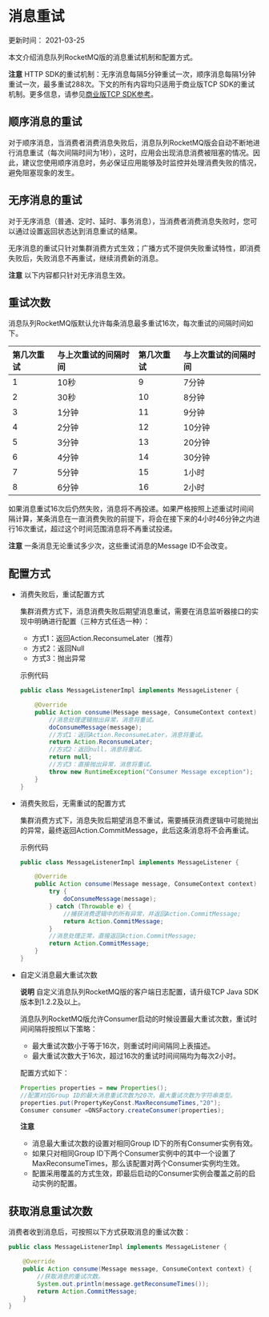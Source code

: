 # 消息重试

更新时间： 2021-03-25

本文介绍消息队列RocketMQ版的消息重试机制和配置方式。

**注意** HTTP SDK的重试机制：无序消息每隔5分钟重试一次，顺序消息每隔1分钟重试一次，最多重试288次。下文的所有内容均只适用于商业版TCP SDK的重试机制。更多信息，请参见[商业版TCP SDK参考](https://www.alibabacloud.com/help/zh/doc-detail/114448.htm#concept-2335081)。

## 顺序消息的重试

对于顺序消息，当消费者消费消息失败后，消息队列RocketMQ版会自动不断地进行消息重试（每次间隔时间为1秒），这时，应用会出现消息消费被阻塞的情况。因此，建议您使用顺序消息时，务必保证应用能够及时监控并处理消费失败的情况，避免阻塞现象的发生。

## 无序消息的重试

对于无序消息（普通、定时、延时、事务消息），当消费者消费消息失败时，您可以通过设置返回状态达到消息重试的结果。

无序消息的重试只针对集群消费方式生效；广播方式不提供失败重试特性，即消费失败后，失败消息不再重试，继续消费新的消息。

**注意** 以下内容都只针对无序消息生效。

## 重试次数

消息队列RocketMQ版默认允许每条消息最多重试16次，每次重试的间隔时间如下。

| 第几次重试 | 与上次重试的间隔时间 | 第几次重试 | 与上次重试的间隔时间 |
| :--------- | :------------------- | :--------- | :------------------- |
| 1          | 10秒                 | 9          | 7分钟                |
| 2          | 30秒                 | 10         | 8分钟                |
| 3          | 1分钟                | 11         | 9分钟                |
| 4          | 2分钟                | 12         | 10分钟               |
| 5          | 3分钟                | 13         | 20分钟               |
| 6          | 4分钟                | 14         | 30分钟               |
| 7          | 5分钟                | 15         | 1小时                |
| 8          | 6分钟                | 16         | 2小时                |

如果消息重试16次后仍然失败，消息将不再投递。如果严格按照上述重试时间间隔计算，某条消息在一直消费失败的前提下，将会在接下来的4小时46分钟之内进行16次重试，超过这个时间范围消息将不再重试投递。

**注意** 一条消息无论重试多少次，这些重试消息的Message ID不会改变。

## 配置方式

- 消费失败后，重试配置方式

  集群消费方式下，消息消费失败后期望消息重试，需要在消息监听器接口的实现中明确进行配置（三种方式任选一种）：

  - 方式1：返回Action.ReconsumeLater（推荐）
  - 方式2：返回Null
  - 方式3：抛出异常

  示例代码

  ```java
  public class MessageListenerImpl implements MessageListener {
  
      @Override
      public Action consume(Message message, ConsumeContext context) {
          //消息处理逻辑抛出异常，消息将重试。
          doConsumeMessage(message);
          //方式1：返回Action.ReconsumeLater，消息将重试。
          return Action.ReconsumeLater;
          //方式2：返回null，消息将重试。
          return null;
          //方式3：直接抛出异常，消息将重试。
          throw new RuntimeException("Consumer Message exception");
      }
  }
  ```

- 消费失败后，无需重试的配置方式

  集群消费方式下，消息失败后期望消息不重试，需要捕获消费逻辑中可能抛出的异常，最终返回Action.CommitMessage，此后这条消息将不会再重试。

  示例代码

  ```java
  public class MessageListenerImpl implements MessageListener {
  
      @Override
      public Action consume(Message message, ConsumeContext context) {
          try {
              doConsumeMessage(message);
          } catch (Throwable e) {
              //捕获消费逻辑中的所有异常，并返回Action.CommitMessage;
              return Action.CommitMessage;
          }
          //消息处理正常，直接返回Action.CommitMessage;
          return Action.CommitMessage;
      }
  }
  ```

- 自定义消息最大重试次数

  **说明** 自定义消息队列RocketMQ版的客户端日志配置，请升级TCP Java SDK版本到1.2.2及以上。

  消息队列RocketMQ版允许Consumer启动的时候设置最大重试次数，重试时间间隔将按照以下策略：

  - 最大重试次数小于等于16次，则重试时间间隔同上表描述。
  - 最大重试次数大于16次，超过16次的重试时间间隔均为每次2小时。

  配置方式如下：

  ```java
  Properties properties = new Properties();
  //配置对应Group ID的最大消息重试次数为20次，最大重试次数为字符串类型。
  properties.put(PropertyKeyConst.MaxReconsumeTimes,"20");
  Consumer consumer =ONSFactory.createConsumer(properties);
  ```

  **注意**

  - 消息最大重试次数的设置对相同Group ID下的所有Consumer实例有效。
  - 如果只对相同Group ID下两个Consumer实例中的其中一个设置了MaxReconsumeTimes，那么该配置对两个Consumer实例均生效。
  - 配置采用覆盖的方式生效，即最后启动的Consumer实例会覆盖之前的启动实例的配置。

## 获取消息重试次数

消费者收到消息后，可按照以下方式获取消息的重试次数：

```java
public class MessageListenerImpl implements MessageListener {

    @Override
    public Action consume(Message message, ConsumeContext context) {
        //获取消息的重试次数。
        System.out.println(message.getReconsumeTimes());
        return Action.CommitMessage;
    }
}
```